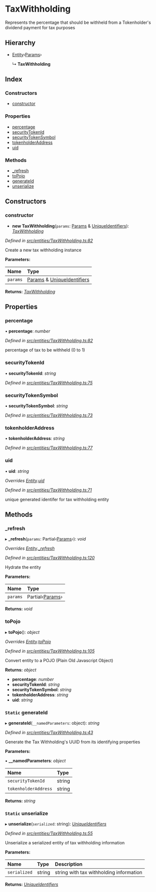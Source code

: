 # TaxWithholding

Represents the percentage that should be withheld from a Tokenholder's dividend payment for tax purposes

## Hierarchy

* [Entity](_entities_entity_.entity.md)‹[Params](../interfaces/_entities_taxwithholding_.params.md)›

  ↳ **TaxWithholding**

## Index

### Constructors

* [constructor](_entities_taxwithholding_.taxwithholding.md#constructor)

### Properties

* [percentage](_entities_taxwithholding_.taxwithholding.md#percentage)
* [securityTokenId](_entities_taxwithholding_.taxwithholding.md#securitytokenid)
* [securityTokenSymbol](_entities_taxwithholding_.taxwithholding.md#securitytokensymbol)
* [tokenholderAddress](_entities_taxwithholding_.taxwithholding.md#tokenholderaddress)
* [uid](_entities_taxwithholding_.taxwithholding.md#uid)

### Methods

* [\_refresh](_entities_taxwithholding_.taxwithholding.md#_refresh)
* [toPojo](_entities_taxwithholding_.taxwithholding.md#topojo)
* [generateId](_entities_taxwithholding_.taxwithholding.md#static-generateid)
* [unserialize](_entities_taxwithholding_.taxwithholding.md#static-unserialize)

## Constructors

### constructor

+ **new TaxWithholding**\(`params`: [Params](../interfaces/_entities_taxwithholding_.params.md) & [UniqueIdentifiers](../interfaces/_entities_taxwithholding_.uniqueidentifiers.md)\): [_TaxWithholding_](_entities_taxwithholding_.taxwithholding.md)

_Defined in_ [_src/entities/TaxWithholding.ts:82_](https://github.com/PolymathNetwork/polymath-sdk/blob/e8bbc1e/src/entities/TaxWithholding.ts#L82)

Create a new tax withholding instance

**Parameters:**

| Name | Type |
| :--- | :--- |
| `params` | [Params](../interfaces/_entities_taxwithholding_.params.md) & [UniqueIdentifiers](../interfaces/_entities_taxwithholding_.uniqueidentifiers.md) |

**Returns:** [_TaxWithholding_](_entities_taxwithholding_.taxwithholding.md)

## Properties

### percentage

• **percentage**: _number_

_Defined in_ [_src/entities/TaxWithholding.ts:82_](https://github.com/PolymathNetwork/polymath-sdk/blob/e8bbc1e/src/entities/TaxWithholding.ts#L82)

percentage of tax to be withheld \(0 to 1\)

### securityTokenId

• **securityTokenId**: _string_

_Defined in_ [_src/entities/TaxWithholding.ts:75_](https://github.com/PolymathNetwork/polymath-sdk/blob/e8bbc1e/src/entities/TaxWithholding.ts#L75)

### securityTokenSymbol

• **securityTokenSymbol**: _string_

_Defined in_ [_src/entities/TaxWithholding.ts:73_](https://github.com/PolymathNetwork/polymath-sdk/blob/e8bbc1e/src/entities/TaxWithholding.ts#L73)

### tokenholderAddress

• **tokenholderAddress**: _string_

_Defined in_ [_src/entities/TaxWithholding.ts:77_](https://github.com/PolymathNetwork/polymath-sdk/blob/e8bbc1e/src/entities/TaxWithholding.ts#L77)

### uid

• **uid**: _string_

_Overrides_ [_Entity_](_entities_entity_.entity.md)_._[_uid_](_entities_entity_.entity.md#abstract-uid)

_Defined in_ [_src/entities/TaxWithholding.ts:71_](https://github.com/PolymathNetwork/polymath-sdk/blob/e8bbc1e/src/entities/TaxWithholding.ts#L71)

unique generated identifer for tax withholding entity

## Methods

### \_refresh

▸ **\_refresh**\(`params`: Partial‹[Params](../interfaces/_entities_taxwithholding_.params.md)›\): _void_

_Overrides_ [_Entity_](_entities_entity_.entity.md)_._[_\_refresh_](_entities_entity_.entity.md#abstract-_refresh)

_Defined in_ [_src/entities/TaxWithholding.ts:120_](https://github.com/PolymathNetwork/polymath-sdk/blob/e8bbc1e/src/entities/TaxWithholding.ts#L120)

Hydrate the entity

**Parameters:**

| Name | Type |
| :--- | :--- |
| `params` | Partial‹[Params](../interfaces/_entities_taxwithholding_.params.md)› |

**Returns:** _void_

### toPojo

▸ **toPojo**\(\): _object_

_Overrides_ [_Entity_](_entities_entity_.entity.md)_._[_toPojo_](_entities_entity_.entity.md#abstract-topojo)

_Defined in_ [_src/entities/TaxWithholding.ts:105_](https://github.com/PolymathNetwork/polymath-sdk/blob/e8bbc1e/src/entities/TaxWithholding.ts#L105)

Convert entity to a POJO \(Plain Old Javascript Object\)

**Returns:** _object_

* **percentage**: _number_
* **securityTokenId**: _string_
* **securityTokenSymbol**: _string_
* **tokenholderAddress**: _string_
* **uid**: _string_

### `Static` generateId

▸ **generateId**\(`__namedParameters`: object\): _string_

_Defined in_ [_src/entities/TaxWithholding.ts:43_](https://github.com/PolymathNetwork/polymath-sdk/blob/e8bbc1e/src/entities/TaxWithholding.ts#L43)

Generate the Tax Withholding's UUID from its identifying properties

**Parameters:**

▪ **\_\_namedParameters**: _object_

| Name | Type |
| :--- | :--- |
| `securityTokenId` | string |
| `tokenholderAddress` | string |

**Returns:** _string_

### `Static` unserialize

▸ **unserialize**\(`serialized`: string\): [_UniqueIdentifiers_](../interfaces/_entities_taxwithholding_.uniqueidentifiers.md)

_Defined in_ [_src/entities/TaxWithholding.ts:55_](https://github.com/PolymathNetwork/polymath-sdk/blob/e8bbc1e/src/entities/TaxWithholding.ts#L55)

Unserialize a serialized entity of tax withholding information

**Parameters:**

| Name | Type | Description |
| :--- | :--- | :--- |
| `serialized` | string | string with tax withholding information |

**Returns:** [_UniqueIdentifiers_](../interfaces/_entities_taxwithholding_.uniqueidentifiers.md)

